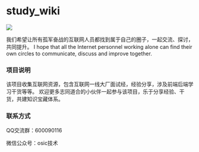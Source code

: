# study_wiki

<a href="https://github.com/996icu/996.ICU/blob/master/LICENSE"><img src="https://img.shields.io/badge/support-996.icu-red.svg"></a>

我们希望让所有孤军奋战的互联网人员都找到属于自己的圈子，一起交流、探讨，共同提升。
I hope that all the Internet personnel working alone can find their own circles to communicate, discuss and improve together.

### 项目说明
该项目收集互联网资源，包含互联网一线大厂面试经，经验分享，涉及前端后端学习干货等等。
欢迎更多志同道合的小伙伴一起参与该项目，乐于分享经验、干货，共建知识宝藏体系。

### 联系方式
QQ交流群：600090116

微信公众号：osic技术
